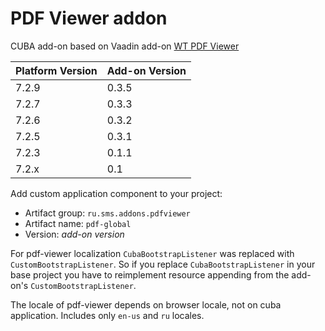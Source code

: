# PDF Viewer addon
CUBA add-on based on Vaadin add-on [WT PDF Viewer](https://github.com/WhitesteinTechnologies/wt-pdf-viewer)

| Platform Version | Add-on Version |
| ---------------- | -------------- |
| 7.2.9            | 0.3.5          |
| 7.2.7            | 0.3.3          |
| 7.2.6            | 0.3.2          |
| 7.2.5            | 0.3.1          |
| 7.2.3            | 0.1.1          |
| 7.2.x            | 0.1            |


Add custom application component to your project:

* Artifact group: `ru.sms.addons.pdfviewer`
* Artifact name: `pdf-global`
* Version: *add-on version*

For pdf-viewer localization `CubaBootstrapListener` was replaced with `CustomBootstrapListener`. 
So if you replace `CubaBootstrapListener` in your base project you have to reimplement resource appending
from the add-on's `CustomBootstrapListener`.

The locale of pdf-viewer depends on browser locale, not on cuba application. Includes only `en-us` and `ru` locales.
